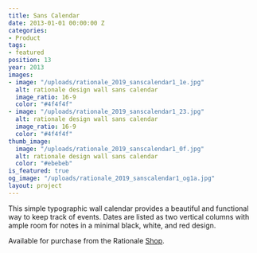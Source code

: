 ```yaml
---
title: Sans Calendar
date: 2013-01-01 00:00:00 Z
categories:
- Product
tags:
- featured
position: 13
year: 2013
images:
- image: "/uploads/rationale_2019_sanscalendar1_1e.jpg"
  alt: rationale design wall sans calendar
  image_ratio: 16-9
  color: "#4f4f4f"
- image: "/uploads/rationale_2019_sanscalendar1_23.jpg"
  alt: rationale design wall sans calendar
  image_ratio: 16-9
  color: "#4f4f4f"
thumb_image:
  image: "/uploads/rationale_2019_sanscalendar1_0f.jpg"
  alt: rationale design wall sans calendar
  color: "#ebebeb"
is_featured: true
og_image: "/uploads/rationale_2019_sanscalendar1_og1a.jpg"
layout: project
---
```


This simple typographic wall calendar provides a beautiful and functional way to keep track of events. Dates are listed as two vertical columns with ample room for notes in a minimal black, white, and red design.

Available for purchase from the Rationale [Shop](https://rationale-design.com/shop/sans-wall-calendar/).
